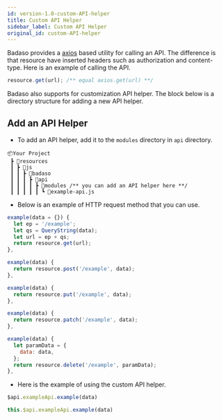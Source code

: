 ```yaml
---
id: version-1.0-custom-API-helper
title: Custom API Helper
sidebar_label: Custom API Helper
original_id: custom-API-helper
---
```


Badaso provides a [axios](https://github.com/axios/axios) based utility for calling an API. The difference is that resource have inserted headers such as authorization and content-type. Here is an example of calling the API.
```js
resource.get(url); /** equal axios.get(url) **/
```

Badaso also supports for customization API helper. The block below is a directory structure for adding a new API  helper.

## Add an API Helper

- To add an API helper, add it to the `modules` directory in `api` directory.

```
📦Your Project
 ┣ 📂resources
 ┃ ┣ 📂js
 ┃ ┃ ┣ 📂badaso
 ┃ ┃ ┃ ┣ 📂api
 ┃ ┃ ┃ ┃ ┣ 📂modules /** you can add an API helper here **/
 ┃ ┃ ┃ ┃ ┃ ┗ 📜example-api.js
```

- Below is an example of HTTP request method that you can use.

<!--DOCUSAURUS_CODE_TABS-->
<!--GET-->
```js
example(data = {}) {
  let ep = '/example';
  let qs = QueryString(data);
  let url = ep + qs;
  return resource.get(url);
},
```
<!--POST-->
```js
example(data) {
  return resource.post('/example', data);
},
```
<!--PUT-->
```js
example(data) {
  return resource.put('/example', data);
},
```
<!--PATCH-->
```js
example(data) {
  return resource.patch('/example', data);
},
```
<!--DELETE-->
```js
example(data) {
  let paramData = {
    data: data,
  };
  return resource.delete('/example', paramData);
},
```
<!--END_DOCUSAURUS_CODE_TABS-->

- Here is the example of using the custom API helper.

<!--DOCUSAURUS_CODE_TABS-->
<!--Template-->
```js
$api.exampleApi.example(data)
```
<!--Script-->
```js
this.$api.exampleApi.example(data)
```
<!--END_DOCUSAURUS_CODE_TABS-->